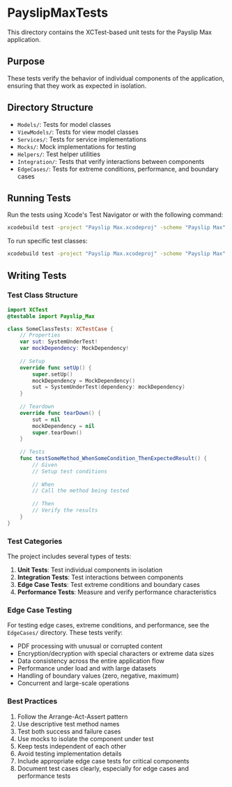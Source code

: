 # PayslipMaxTests

This directory contains the XCTest-based unit tests for the Payslip Max application.

## Purpose

These tests verify the behavior of individual components of the application, ensuring that they work as expected in isolation.

## Directory Structure

- `Models/`: Tests for model classes
- `ViewModels/`: Tests for view model classes
- `Services/`: Tests for service implementations
- `Mocks/`: Mock implementations for testing
- `Helpers/`: Test helper utilities
- `Integration/`: Tests that verify interactions between components
- `EdgeCases/`: Tests for extreme conditions, performance, and boundary cases

## Running Tests

Run the tests using Xcode's Test Navigator or with the following command:

```bash
xcodebuild test -project "Payslip Max.xcodeproj" -scheme "Payslip Max" -destination "platform=iOS Simulator,name=iPhone 16"
```

To run specific test classes:

```bash
xcodebuild test -project "Payslip Max.xcodeproj" -scheme "Payslip Max" -destination "platform=iOS Simulator,name=iPhone 16" -only-testing:PayslipMaxTests/TestAuthViewModelTests
```

## Writing Tests

### Test Class Structure

```swift
import XCTest
@testable import Payslip_Max

class SomeClassTests: XCTestCase {
    // Properties
    var sut: SystemUnderTest!
    var mockDependency: MockDependency!
    
    // Setup
    override func setUp() {
        super.setUp()
        mockDependency = MockDependency()
        sut = SystemUnderTest(dependency: mockDependency)
    }
    
    // Teardown
    override func tearDown() {
        sut = nil
        mockDependency = nil
        super.tearDown()
    }
    
    // Tests
    func testSomeMethod_WhenSomeCondition_ThenExpectedResult() {
        // Given
        // Setup test conditions
        
        // When
        // Call the method being tested
        
        // Then
        // Verify the results
    }
}
```

### Test Categories

The project includes several types of tests:

1. **Unit Tests**: Test individual components in isolation
2. **Integration Tests**: Test interactions between components
3. **Edge Case Tests**: Test extreme conditions and boundary cases
4. **Performance Tests**: Measure and verify performance characteristics

### Edge Case Testing

For testing edge cases, extreme conditions, and performance, see the `EdgeCases/` directory. These tests verify:

- PDF processing with unusual or corrupted content
- Encryption/decryption with special characters or extreme data sizes
- Data consistency across the entire application flow
- Performance under load and with large datasets
- Handling of boundary values (zero, negative, maximum)
- Concurrent and large-scale operations

### Best Practices

1. Follow the Arrange-Act-Assert pattern
2. Use descriptive test method names
3. Test both success and failure cases
4. Use mocks to isolate the component under test
5. Keep tests independent of each other
6. Avoid testing implementation details 
7. Include appropriate edge case tests for critical components
8. Document test cases clearly, especially for edge cases and performance tests 